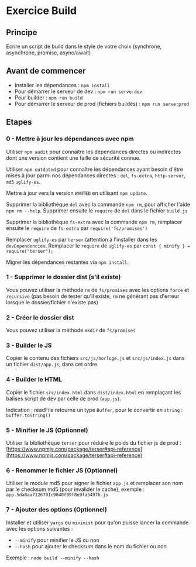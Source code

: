 # Exercice Build

## Principe

Ecrire un script de build dans le style de votre choix (synchrone, asynchrone, promise, async/await)

## Avant de commencer

* Installer les dépendances : `npm install`
* Pour démarrer le serveur de dev : `npm run serve:dev`
* Pour builder : `npm run build`
* Pour démarrer le serveur de prod (fichiers buildés) : `npm run serve:prod`


## Etapes

### 0 - Mettre à jour les dépendances avec npm

Utiliser `npm audit` pour connaître les dépendances directes ou indirectes dont une version contient une faille de sécurité connue.

Utiliser `npm outdated` pour connaître les dépendances ayant besoin d'être mises à jour parmi nos dépendances directes : `del`, `fs-extra`, `http-server`, `md5` `uglify-es`.

Mettre à jour vers la version `WANTED` en utilisant `npm update`.

Supprimer la bibliothèque `del` avec la commande `npm rm`, pour afficher l'aide `npm rm --help`. Supprimer ensuite le `require` de `del` dans le fichier `build.js`

Supprimer la bibliothèque `fs-extra` avec la commande `npm rm`, remplacer ensuite le `require` de `fs-extra` par `require('fs/promises')`

Remplacer `uglify-es` par `terser` (attention à l'installer dans les `devDependencies`. Remplacer le `require` de `uglify-es` par `const { minify } = require("terser");`

Migrer les dépendances restantes via `npm install`.

### 1 - Supprimer le dossier dist (s'il existe)

Vous pouvez utiliser la méthode `rm` de `fs/promises` avec les options `force` et `recursive` (pas besoin de tester qu'il existe, `rm` ne génèrant pas d'erreur lorsque le dossier/fichier n'existe pas)

### 2 - Créer le dossier dist

Vous pouvez utiliser la méthode `mkdir` de `fs/promises`

### 3 - Builder le JS

Copier le contenu des fichiers `src/js/horloge.js` et `src/js/index.js` dans un fichier `dist/app.js`, dans cet ordre.

### 4 - Builder le HTML

Copier le fichier `src/index.html` dans `dist/index.html` en remplaçant les balises script de dev par celle de prod (`app.js`).

Indication : readFile retourne un type `Buffer`, pour le convertir en `string` : `buffer.toString()`

### 5 - Minifier le JS (Optionnel)

Utiliser la bibliothèque `terser` pour réduire le poids du fichier js de prod : [https://www.npmjs.com/package/terser#api-reference](https://www.npmjs.com/package/terser#api-reference)

### 6 - Renommer le fichier JS (Optionnel)

Utiliser le module md5 pour signer le fichier `app.js` et remplacer son nom par le checksum md5 (pour invalider le cache), exemple : `app.5da8aa7126701c9840f99f8e9fa54976.js`

### 7 - Ajouter des options (Optionnel)

Installer et utiliser `yargs` ou `minimist` pour qu'on puisse lancer la commande avec les options suivantes :

* `--minify` pour minifier le JS ou non
* `--hash` pour ajouter le checksum dans le nom du fichier ou non

Exemple : `node build --minify --hash`
